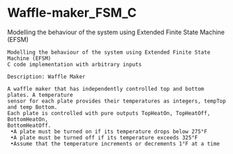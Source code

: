 # Waffle-maker_FSM_C
Modelling the behaviour of the system using Extended Finite State Machine (EFSM) 

```
Modelling the behaviour of the system using Extended Finite State Machine (EFSM)
C code implementation with arbitrary inputs

Description: Waffle Maker

A waffle maker that has independently controlled top and bottom plates. A temperature
sensor for each plate provides their temperatures as integers, tempTop and temp Bottom.
Each plate is controlled with pure outputs TopHeatOn, TopHeatOff, BottomHeatOn,
BottomHeatOff.
 •A plate must be turned on if its temperature drops below 275°F
 •A plate must be turned off if its temperature exceeds 325°F
 •Assume that the temperature increments or decrements 1°F at a time
```
